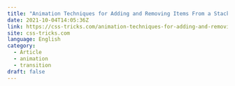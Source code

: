 ```yaml
---
title: "Animation Techniques for Adding and Removing Items From a Stack"
date: 2021-10-04T14:05:36Z
link: https://css-tricks.com/animation-techniques-for-adding-and-removing-items-from-a-stack/?utm_medium=RSS&utm_source=news.12bit.vn
site: css-tricks.com
language: English
category:
  - Article
  - animation
  - transition
draft: false
---
```

